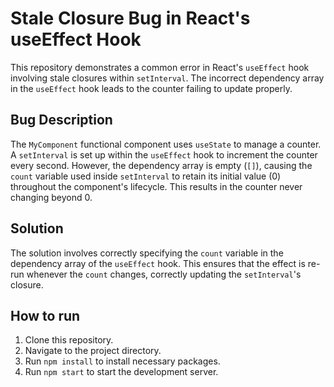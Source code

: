 # Stale Closure Bug in React's useEffect Hook

This repository demonstrates a common error in React's `useEffect` hook involving stale closures within `setInterval`.  The incorrect dependency array in the `useEffect` hook leads to the counter failing to update properly.

## Bug Description

The `MyComponent` functional component uses `useState` to manage a counter.  A `setInterval` is set up within the `useEffect` hook to increment the counter every second. However, the dependency array is empty (`[]`), causing the `count` variable used inside `setInterval` to retain its initial value (0) throughout the component's lifecycle. This results in the counter never changing beyond 0.

## Solution

The solution involves correctly specifying the `count` variable in the dependency array of the `useEffect` hook.  This ensures that the effect is re-run whenever the `count` changes, correctly updating the `setInterval`'s closure.

## How to run

1. Clone this repository.
2. Navigate to the project directory.
3. Run `npm install` to install necessary packages.
4. Run `npm start` to start the development server.